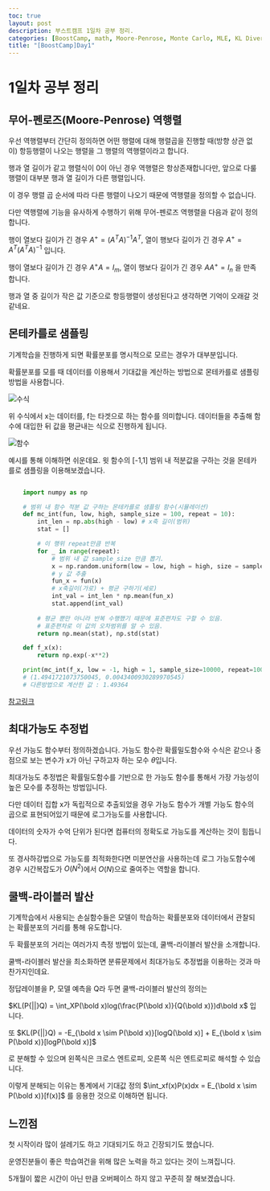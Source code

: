 ```yaml
---
toc: true
layout: post
description: 부스트캠프 1일차 공부 정리.
categories: [BoostCamp, math, Moore-Penrose, Monte Carlo, MLE, KL Divergence, markdown]
title: "[BoostCamp]Day1"
---
```

# 1일차 공부 정리

## 무어-펜로즈(Moore-Penrose) 역행렬

우선 역행렬부터 간단히 정의하면 어떤 행렬에 대해 행렬곱을 진행할 때(방향 상관 없이) 항등행렬이 나오는 행렬을 그 행렬의 역행렬이라고 합니다.

행과 열 길이가 같고 행렬식이 0이 아닌 경우 역행렬은 항상존재합니다만, 앞으로 다룰 행렬이 대부분 행과 열 길이가 다른 행렬입니다.

이 경우 행렬 곱 순서에 따라 다른 행렬이 나오기 때문에 역행렬을 정의할 수 없습니다.

다만 역행렬에 기능을 유사하게 수행하기 위해 무어-펜로즈 역행렬을 다음과 같이 정의합니다.

행이 열보다 길이가 긴 경우 $A^+ = (A^TA)^{-1}A^T$, 열이 행보다 길이가 긴 경우 $A^+ = A^T(A^TA)^{-1}$ 입니다.

행이 열보다 길이가 긴 경우 $A^+A = I_{m}$, 열이 행보다 길이가 긴 경우 $AA^+ = I_{n}$ 을 만족합니다.

행과 열 중 길이가 작은 값 기준으로 항등행렬이 생성된다고 생각하면 기억이 오래갈 것 같네요.

## 몬테카를로 샘플링

기계학습을 진행하게 되면 확률분포를 명시적으로 모르는 경우가 대부분입니다.

확률분포를 모를 때 데이터를 이용해서 기대값을 계산하는 방법으로 몬테카를로 샘플링 방법을 사용합니다.

![수식](https://velog.velcdn.com/images%2Fminchoul2%2Fpost%2F0a026fc4-1220-41fe-9f6a-2a2d9268bd71%2Fimage.png)

위 수식에서 x는 데이터를, f는 타겟으로 하는 함수를 의미합니다. 데이터들을 추출해 함수에 대입한 뒤 값을 평균내는 식으로 진행하게 됩니다.

![함수](https://velog.velcdn.com/images%2Fminchoul2%2Fpost%2Fae648032-6c68-42b6-a69e-17e5cd938077%2Fimage.png)

예시를 통해 이해하면 쉬운데요. 윗 함수의 [-1,1] 범위 내 적분값을 구하는 것을 몬테카를로 샘플링을 이용해보겠습니다.

~~~Python

    import numpy as np

    # 범위 내 함수 적분 값 구하는 몬테카를로 샘플링 함수(시뮬레이션)
    def mc_int(fun, low, high, sample_size = 100, repeat = 10):
        int_len = np.abs(high - low) # x축 길이(범위)
        stat = []

        # 이 행위 repeat만큼 반복
        for _ in range(repeat):
            # 범위 내 값 sample_size 만큼 뽑기.
            x = np.random.uniform(low = low, high = high, size = sample_size)
            # y 값 추출
            fun_x = fun(x)
            # x축길이(가로) + 평균 구하기(세로)
            int_val = int_len * np.mean(fun_x)
            stat.append(int_val)
        
        # 평균 뿐만 아니라 반복 수행했기 때문에 표준편차도 구할 수 있음.
        # 표준편차로 이 값의 오차범위를 알 수 있음.
        return np.mean(stat), np.std(stat)

    def f_x(x):
        return np.exp(-x**2)

    print(mc_int(f_x, low = -1, high = 1, sample_size=10000, repeat=100))
    # (1.4941721073750045, 0.0043400930289970545)
    # 다른방법으로 계산한 값 : 1.49364

~~~

[참고링크](https://velog.io/@minchoul2/%EB%AA%AC%ED%85%8C%EC%B9%B4%EB%A5%BC%EB%A1%9C-%EC%83%98%ED%94%8C%EB%A7%81-for-AI)


## 최대가능도 추정법

우선 가능도 함수부터 정의하겠습니다. 가능도 함수란 확률밀도함수와 수식은 같으나 중점으로 보는 변수가 x가 아닌 구하고자 하는 모수 $\theta$입니다.

최대가능도 추정법은 확률밀도함수를 기반으로 한 가능도 함수를 통해서 가장 가능성이 높은 모수를 추정하는 방법입니다.

다만 데이터 집합 x가 독립적으로 추출되었을 경우 가능도 함수가 개별 가능도 함수의 곱으로 표현되어있기 때문에 로그가능도를 사용합니다.

데이터의 숫자가 수억 단위가 된다면 컴퓨터의 정확도로 가능도를 계산하는 것이 힘듭니다.

또 경사하강법으로 가능도를 최적화한다면 미분연산을 사용하는데 로그 가능도함수에 경우 시간복잡도가 $O(N^2)$에서 $O(N)$으로 줄여주는 역할을 합니다.

## 쿨백-라이블러 발산

기계학습에서 사용되는 손실함수들은 모델이 학습하는 확률분포와 데이터에서 관찰되는 확률분포의 거리를 통해 유도합니다.

두 확률분포의 거리는 여러가지 측정 방법이 있는데, 쿨백-라이블러 발산을 소개합니다.

쿨백-라이블러 발산을 최소화하면 분류문제에서 최대가능도 추정법을 이용하는 것과 마찬가지인데요.

정답레이블을 P, 모델 예측을 Q라 두면 쿨백-라이블러 발산의 정의는 

$KL(P{||}Q) = \int_XP(\bold x)log(\frac{P(\bold x)}{Q(\bold x)})d\bold x$ 입니다.

또 $KL(P{||}Q) = -E_{\bold x \sim  P(\bold x)}[logQ(\bold x)] + E_{\bold x \sim  P(\bold x)}[logP(\bold x)]$ 

로 분해할 수 있으며 왼쪽식은 크로스 엔트로피, 오른쪽 식은 엔트로피로 해석할 수 있습니다.

이렇게 분해되는 이유는 통계에서 기대값 정의 $\int_xf(x)P(x)dx = E_{\bold x \sim  P(\bold x)}[f(x)]$ 를 응용한 것으로 이해하면 됩니다.

## 느낀점

첫 시작이라 많이 설레기도 하고 기대되기도 하고 긴장되기도 했습니다.

운영진분들이 좋은 학습여건을 위해 많은 노력을 하고 있다는 것이 느껴집니다.

5개월이 짧은 시간이 아닌 만큼 오버페이스 하지 않고 꾸준히 잘 해보겠습니다.
